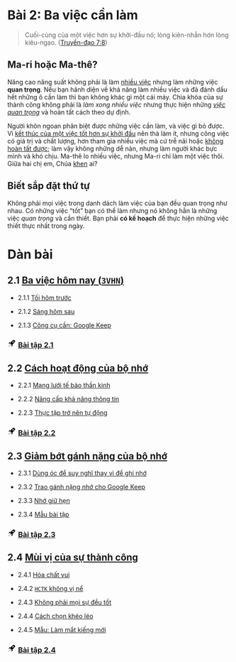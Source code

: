# Bài 2: Ba việc cần làm

> Cuối-cùng của một việc hơn sự khởi-đầu nó; lòng kiên-nhẫn hơn lòng kiêu-ngạo. ([Truyền-đạo 7:8])

## Ma-ri hoặc Ma-thê?

Nâng cao năng suất không phải là làm [nhiều việc][Lu-ca 10:40] nhưng làm những việc **quan trọng**.
Nếu bạn hãnh diện về khả năng làm nhiều việc và đã đánh dấu hết những ô cần làm thì bạn không khác gì một cái máy.
Chìa khóa của sự thành công không phải là _làm xong nhiều việc_ nhưng thực hiện những *[việc quan trọng][Lu-ca 10:42]* và hoàn tất cách theo dự định.

Người khôn ngoan phân biệt được những việc cần làm, và việc gì bỏ được.
Vì [kết thúc của một việc tốt hơn sự khởi đầu][Truyền-đạo 7:8] nên thà làm ít, nhưng công việc có giá trị và chất lượng, hơn tham gia nhiều việc mà cứ trễ nãi hoặc [không hoàn tất được][Lu-ca 14:30];
làm vậy không những dễ nản, nhưng làm người khác bực mình và khó chịu.
Ma-thê lo nhiều việc, nhưng Ma-ri chỉ làm một việc thôi.
Giữa hai chị em, Chúa [khen][Lu-ca 10:42] ai?

## Biết sắp đặt thứ tự

Không phải mọi việc trong danh dách làm việc của bạn đều quan trọng như nhau.
Có những việc “tốt” bạn có thể làm nhưng nó không hẳn là những việc _quan trọng_ và cần thiết.
Bạn phải **có kế hoạch** để thực hiện những việc thiết thực nhất trong ngày.

# Dàn bài

## 2.1 [Ba việc hôm nay (`3VHN`)](section-1.md)

* 2.1.1 [Tối hôm trước][2.1.1]

* 2.1.2 [Sáng hôm sau][2.1.2]

* 2.1.3 [Công cụ cần: Google Keep][2.1.3]

### <img src="../../icons/flying-bottle.svg" width="20"> [Bài tập 2.1][2.1 Ex]

## 2.2 [Cách hoạt động của bộ nhớ](section-2.md)

* 2.2.1 [Mạng lưới tế bào thần kinh][2.2.1]

* 2.2.2 [Nâng cấp khả năng thông tin][2.2.2]

* 2.2.3 [Thực tập trở nên tự động][2.2.3]

### <img src="../../icons/flying-bottle.svg" width="20"> [Bài tập 2.2][2.2 Ex]

## 2.3 [Giảm bớt gánh nặng của bộ nhớ](section-3.md)

* 2.3.1 [Dùng óc để suy nghĩ thay vì để ghi nhớ][2.3.1]

* 2.3.2 [Trao gánh nặng nhớ cho Google Keep][2.3.2]

* 2.3.3 [Nhớ giữ hẹn][2.3.3]

* 2.3.4 [Mẫu bài tập][2.3.4]

### <img src="../../icons/flying-bottle.svg" width="20"> [Bài tập 2.3][2.3 Ex]

## 2.4 [Mùi vị của sự thành công](section-4.md)

* 2.4.1 [Hóa chất vui][2.4.1]

* 2.4.2 [`HCTK` không vị nể][2.4.2]

* 2.4.3 [Không phải mọi sự đều tốt][2.4.3]

* 2.4.4 [Cách chọn khéo léo][2.4.4]

* 2.4.5 [Mẫu: Làm mắt kiếng mới][2.4.5]

### <img src="../../icons/flying-bottle.svg" width="20"> [Bài tập 2.4][2.4 Ex]

[Truyền-đạo 7:8]: https://twosparro.ws/bible/cadman.ec.7.8
[Lu-ca 10:40]: https://twosparro.ws/bible/cadman.lu.10.40
[Lu-ca 10:42]: https://twosparro.ws/bible/cadman.lu.10.42
[Lu-ca 14:30]: https://twosparro.ws/bible/cadman.lu.14.30
[Cô-lô-se 4:2]: https://twosparro.ws/bible/cadman.col.4.2

[2.1.1]: section-1.md#211-t%E1%BB%91i-h%C3%B4m-tr%C6%B0%E1%BB%9Bc
[2.1.2]: section-1.md#212-s%C3%A1ng-h%C3%B4m-sau
[2.1.3]: section-1.md#213-c%C3%B4ng-c%E1%BB%A5-c%E1%BA%A7n-google-keep
[2.1 Ex]: section-1.md#th%E1%BB%B1c-hi%E1%BB%87n-b%C3%A0i-t%E1%BA%ADp-21
[2.2.1]: section-2.md#221-m%E1%BA%A1ng-l%C6%B0%E1%BB%9Bi-t%E1%BA%BF-b%C3%A0o-th%E1%BA%A7n-kinh
[2.2.2]: section-2.md#222-n%C3%A2ng-c%E1%BA%A5p-kh%E1%BA%A3-n%C4%83ng-th%C3%B4ng-tin
[2.2.3]: section-2.md#223-th%E1%BB%B1c-t%E1%BA%ADp-tr%E1%BB%9F-n%C3%AAn-t%E1%BB%B1-%C4%91%E1%BB%99ng
[2.2 Ex]: section-2.md#th%E1%BB%B1c-hi%E1%BB%87n-b%C3%A0i-t%E1%BA%ADp-22
[2.3.1]: section-3.md#231-d%C3%B9ng-%C3%B3c-%C4%91%E1%BB%83-suy-ngh%C4%A9-thay-v%C3%AC-%C4%91%E1%BB%83-ghi-nh%E1%BB%9B
[2.3.2]: section-3.md#232-trao-g%C3%A1nh-n%E1%BA%B7ng-nh%E1%BB%9B-cho-google-keep
[2.3.3]: section-3.md#233-nh%E1%BB%9B-gi%E1%BB%AF-h%E1%BA%B9n
[2.3.4]: section-3.md#234-m%E1%BA%ABu-b%C3%A0i-t%E1%BA%ADp
[2.3 Ex]: section-3.md#th%E1%BB%B1c-hi%E1%BB%87n-b%C3%A0i-t%E1%BA%ADp-23
[2.4.1]: section-4.md#241-h%C3%B3a-ch%E1%BA%A5t-vui
[2.4.2]: section-4.md#242-hctk-kh%C3%B4ng-v%E1%BB%8B-n%E1%BB%83
[2.4.3]: section-4.md#243-kh%C3%B4ng-ph%E1%BA%A3i-m%E1%BB%8Di-s%E1%BB%B1-%C4%91%E1%BB%81u-t%E1%BB%91t
[2.4.4]: section-4.md#244-c%C3%A1ch-ch%E1%BB%8Dn-kh%C3%A9o-l%C3%A9o
[2.4.5]: section-4.md#245-m%E1%BA%ABu-l%C3%A0m-m%E1%BA%AFt-k%C3%ADnh-m%E1%BB%9Bi
[2.4 Ex]: section-4.md#th%E1%BB%B1c-hi%E1%BB%87n-b%C3%A0i-t%E1%BA%ADp-24
